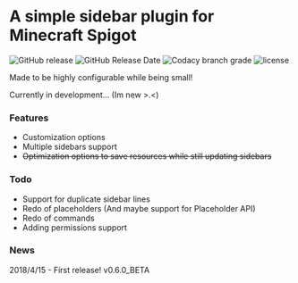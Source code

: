 # A simple sidebar plugin for Minecraft Spigot
![GitHub release](https://img.shields.io/github/release/flintintoe/SimpleSidebar.svg?style=flat-square)   ![GitHub Release Date](https://img.shields.io/github/release-date/flintintoe/SimpleSidebar.svg?style=flat-square)   ![Codacy branch grade](https://img.shields.io/codacy/grade/ad2a5c3320dd43cbad38ba13a85f8a66/release.svg?style=flat-square)   ![license](https://img.shields.io/github/license/flintintoe/SimpleSidebar.svg?style=flat-square) 


Made to be highly configurable while being small!

Currently in development... (Im new >.<)

### Features
- Customization options
- Multiple sidebars support
- ~~Optimization options to save resources while still updating sidebars~~

### Todo
- Support for duplicate sidebar lines
- Redo of placeholders (And maybe support for Placeholder API)
- Redo of commands
- Adding permissions support

### News
2018/4/15 - First release! v0.6.0_BETA

